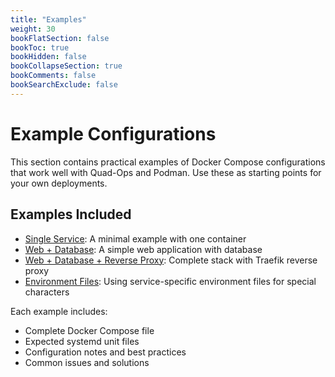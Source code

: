 ```yaml
---
title: "Examples"
weight: 30
bookFlatSection: false
bookToc: true
bookHidden: false
bookCollapseSection: true
bookComments: false
bookSearchExclude: false
---
```


# Example Configurations

This section contains practical examples of Docker Compose configurations that work well with Quad-Ops and Podman. Use these as starting points for your own deployments.

## Examples Included

- [Single Service](/docs/examples/single-service/): A minimal example with one container
- [Web + Database](/docs/examples/web-database/): A simple web application with database
- [Web + Database + Reverse Proxy](/docs/examples/reverse-proxy/): Complete stack with Traefik reverse proxy
- [Environment Files](/docs/examples/environment-files/): Using service-specific environment files for special characters

Each example includes:
- Complete Docker Compose file
- Expected systemd unit files
- Configuration notes and best practices
- Common issues and solutions